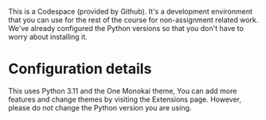 
This is a Codespace (provided by Github). It's a development environment that you can use for the rest of the course for non-assignment related work. We've already configured the Python versions so that you don't have to worry about installing it. 

# Configuration details
This uses Python 3.11 and the One Monokai theme, You can add more features and change themes by visiting the Extensions page. However, please do not change the Python version you are using. 